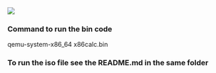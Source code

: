 <img src="https://raw.githubusercontent.com/pritamzope/OS/master/x86%20Calculator/kernel_c/x86calculator_output.png"/>

### Command to run the bin code
qemu-system-x86_64 x86calc.bin

### To run the iso file see the README.md in the same folder